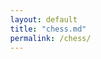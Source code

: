 ```yaml
---
layout: default
title: "chess.md"
permalink: /chess/
---
```


<style>
  body {
    background-image: url('/assets/images/chess background.jpg');
    background-repeat: repeat;
    margin: 0;
  }
</style>